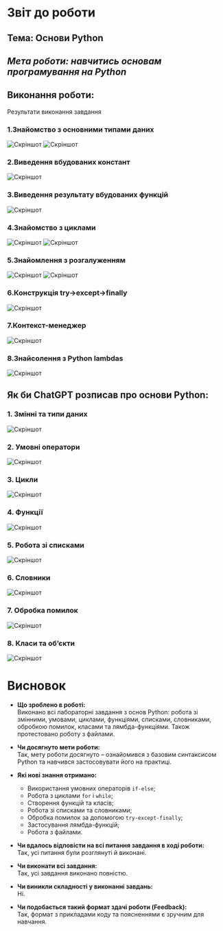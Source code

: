 
# Звіт до роботи

## **Тема: Основи Python**

## *Мета роботи: навчитись основам програмування на Python*

## Виконання роботи:
Результати виконання завдання
### 1.Знайомство з основними типами даних
![Скріншот](image%20(5).png)
![Скріншот](image%20(6).png)
### 2.Виведення вбудованих констант
![Скріншот](image%20(7).png)
### 3.Виведення результату вбудованих функцій
![Скріншот](image%20(8).png)
### 4.Знайомство з циклами
![Скріншот](image%20(9).png)
![Скріншот](image%20(10).png)
### 5.Знайомлення з розгалуженням
![Скріншот](image%20(11).png)
![Скріншот](image%20(12).png)
### 6.Конструкція try->except->finally
![Скріншот](image%20(13).png)
### 7.Контекст-менеджер 
![Скріншот](image%20(14).png)
### 8.Знайсолення з Python lambdas
![Скріншот](image%20(15).png)

## Як би ChatGPT розписав про основи Python:
### 1. Змінні та типи даних
![Скріншот](image%20(16).png)
### 2. Умовні оператори
![Скріншот](image%20(17).png)
### 3. Цикли
![Скріншот](image%20(18).png)
### 4. Функції
![Скріншот](image%20(19).png)
### 5. Робота зі списками
![Скріншот](image%20(20).png)
### 6. Словники
![Скріншот](image%20(21).png)
### 7. Обробка помилок
![Скріншот](image%20(22).png)
### 8. Класи та об’єкти
![Скріншот](image%20(23).png)




#  Висновок

- **Що зроблено в роботі:**  
  Виконано всі лабораторні завдання з основ Python: робота зі змінними, умовами, циклами, функціями, списками, словниками, обробкою помилок, класами та лямбда-функціями. Також протестовано роботу з файлами.  

- **Чи досягнуто мети роботи:**  
    Так, мету роботи досягнуто – ознайомився з базовим синтаксисом Python та навчився застосовувати його на практиці.  

- **Які нові знання отримано:**  
  - Використання умовних операторів `if-else`;  
  - Робота з циклами `for` і `while`;  
  - Створення функцій та класів;  
  - Робота зі списками та словниками;  
  - Обробка помилок за допомогою `try-except-finally`;  
  - Застосування лямбда-функцій;  
  - Робота з файлами.  

- **Чи вдалось відповісти на всі питання завдання в ході роботи:**  
    Так, усі питання були розглянуті й виконані.  

- **Чи виконати всі завдання:**  
    Так, усі завдання виконано повністю.  

- **Чи виникли складності у виконанні завдань:**  
    Ні.  

- **Чи подобається такий формат здачі роботи (Feedback):**  
    Так, формат з прикладами коду та поясненнями є зручним для навчання.  


  

